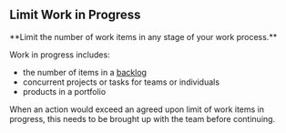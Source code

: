 ## Limit Work in Progress

<summary>
**Limit the number of work items in any stage of your work process.**
</summary>

Work in progress includes:

-   the number of items in a [backlog](glossary:backlog)
-   concurrent projects or tasks for teams or individuals
-   products in a portfolio

When an action would exceed an agreed upon limit of work items in progress, this needs to be brought up with the team before continuing.

